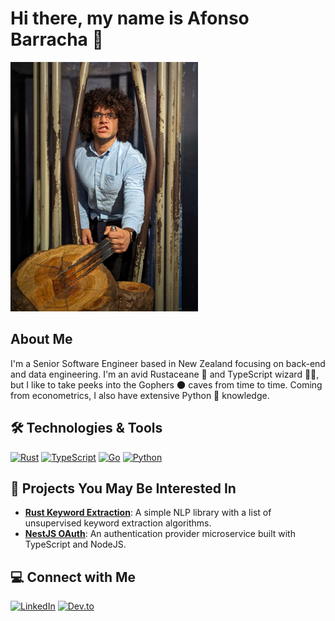 # Hi there, my name is Afonso Barracha 👋

<img src="me.jpg" width="300">


## About Me

I'm a Senior Software Engineer based in New Zealand focusing on back-end and data engineering. I'm an avid Rustaceane 🦀 and TypeScript wizard 🧙‍♂️, but I like to take peeks into the Gophers 🌑 caves from time to time. Coming from econometrics, I also have extensive Python 🐍 knowledge.

## 🛠️ Technologies & Tools

[![Rust](https://img.shields.io/badge/rust-%23000000.svg?style=flat&logo=rust&logoColor=white)](https://www.rust-lang.org)
[![TypeScript](https://img.shields.io/badge/typescript-%23007ACC.svg?style=flat&logo=typescript&logoColor=white)](https://www.typescriptlang.org/)
[![Go](https://img.shields.io/badge/go-%2300ADD8.svg?style=flat&logo=go&logoColor=white)](https://go.dev/)
[![Python](https://img.shields.io/badge/python-%2314354C.svg?style=flat&logo=python&logoColor=white)](https://www.python.org/)

## 📁 Projects You May Be Interested In

- **[Rust Keyword Extraction](https://github.com/tugascript/keyword-extraction-rs)**: A simple NLP library with a list of unsupervised keyword extraction algorithms.
- **[NestJS OAuth](https://github.com/tugascript/nestjs-oauth)**: An authentication provider microservice built with TypeScript and NodeJS.

## 💻 Connect with Me

[![LinkedIn](https://img.shields.io/badge/LinkedIn-blue?style=flat&logo=linkedin&labelColor=blue)](https://www.linkedin.com/in/afonso-barracha/)
[![Dev.to](https://img.shields.io/badge/Dev.to-0A0A0A?style=flat&logo=dev.to&logoColor=white)](https://dev.to/tugascript)

<!---
tugascript/tugascript is a ✨ special ✨ repository because its `README.md` (this file) appears on your GitHub profile.
You can click the Preview link to take a look at your changes.
--->
